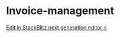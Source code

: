 # Invoice-management

[Edit in StackBlitz next generation editor ⚡️](https://stackblitz.com/~/github.com/shoma-endo/Invoice-management)